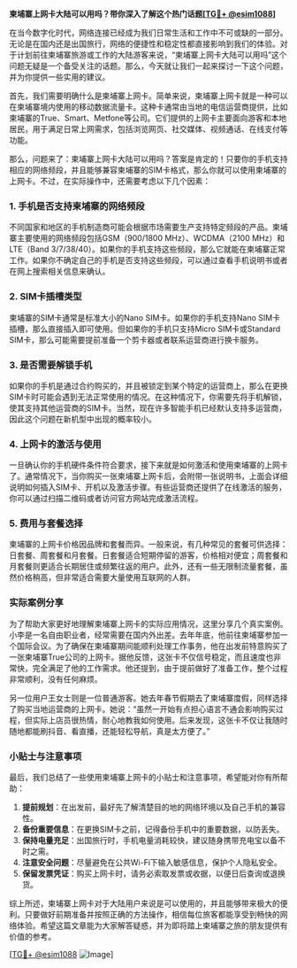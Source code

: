 **柬埔寨上网卡大陆可以用吗？带你深入了解这个热门话题[[TG💪+ @esim1088](https://t.me/s/esim1088)]**

在当今数字化时代，网络连接已经成为我们日常生活和工作中不可或缺的一部分。无论是在国内还是出国旅行，网络的便捷性和稳定性都直接影响到我们的体验。对于计划前往柬埔寨旅游或工作的大陆游客来说，“柬埔寨上网卡大陆可以用吗”这个问题无疑是一个备受关注的话题。那么，今天就让我们一起来探讨一下这个问题，并为你提供一些实用的建议。

首先，我们需要明确什么是柬埔寨上网卡。简单来说，柬埔寨上网卡就是一种可以在柬埔寨境内使用的移动数据流量卡。这种卡通常由当地的电信运营商提供，比如柬埔寨的True、Smart、Metfone等公司。它们提供的上网卡主要面向游客和本地居民，用于满足日常上网需求，包括浏览网页、社交媒体、视频通话、在线支付等功能。

那么，问题来了：柬埔寨上网卡大陆可以用吗？答案是肯定的！只要你的手机支持相应的网络频段，并且能够兼容柬埔寨的SIM卡格式，那么你就可以使用柬埔寨的上网卡。不过，在实际操作中，还需要考虑以下几个因素：

### 1. 手机是否支持柬埔寨的网络频段

不同国家和地区的手机制造商可能会根据市场需要生产支持特定频段的产品。柬埔寨主要使用的网络频段包括GSM（900/1800 MHz）、WCDMA（2100 MHz）和LTE（Band 3/7/38/40）。如果你的手机支持这些频段，那么它就能在柬埔寨正常工作。如果你不确定自己的手机是否支持这些频段，可以通过查看手机说明书或者在网上搜索相关信息来确认。

### 2. SIM卡插槽类型

柬埔寨的SIM卡通常是标准大小的Nano SIM卡。如果你的手机支持Nano SIM卡插槽，那么直接插入即可使用。但如果你的手机只支持Micro SIM卡或Standard SIM卡，那么可能需要提前准备一个剪卡器或者联系运营商进行换卡服务。

### 3. 是否需要解锁手机

如果你的手机是通过合约购买的，并且被锁定到某个特定的运营商上，那么在更换SIM卡时可能会遇到无法正常使用的情况。在这种情况下，你需要先将手机解锁，使其支持其他运营商的SIM卡。当然，现在许多智能手机已经默认支持多运营商，因此这个问题在新机型中出现的概率较小。

### 4. 上网卡的激活与使用

一旦确认你的手机硬件条件符合要求，接下来就是如何激活和使用柬埔寨的上网卡了。通常情况下，当你购买一张柬埔寨上网卡后，会附带一张说明书，上面会详细说明如何插入SIM卡、开机以及激活步骤。有些运营商还提供了在线激活的服务，你可以通过扫描二维码或者访问官方网站完成激活流程。

### 5. 费用与套餐选择

柬埔寨的上网卡价格因品牌和套餐而异。一般来说，有几种常见的套餐可供选择：日套餐、周套餐和月套餐。日套餐适合短期停留的游客，价格相对便宜；周套餐和月套餐则更适合长期居住或频繁往返的用户。此外，还有一些无限制流量套餐，虽然价格稍高，但非常适合需要大量使用互联网的人群。

### 实际案例分享

为了帮助大家更好地理解柬埔寨上网卡的实际应用情况，这里分享几个真实案例。小李是一名自由职业者，经常需要在国内外出差。去年年底，他前往柬埔寨参加一个国际会议。为了确保在柬埔寨期间能顺利处理工作事务，他在出发前特意购买了一张柬埔寨True公司的上网卡。据他反馈，这张卡不仅信号稳定，而且速度也非常快，完全满足了他的工作需求。他还提到，由于提前做好了准备工作，整个过程非常顺利，没有任何麻烦。

另一位用户王女士则是一位普通游客。她去年春节假期去了柬埔寨度假，同样选择了购买当地运营商的上网卡。她说：“虽然一开始有点担心语言不通会影响购买过程，但实际上店员很热情，耐心地教我如何使用。后来发现，这张卡不仅让我随时随地都能刷抖音、看直播，还能轻松导航，真是太方便了。”

### 小贴士与注意事项

最后，我们总结了一些使用柬埔寨上网卡的小贴士和注意事项，希望能对你有所帮助：

1. **提前规划**：在出发前，最好先了解清楚目的地的网络环境以及自己手机的兼容性。
2. **备份重要信息**：在更换SIM卡之前，记得备份手机中的重要数据，以防丢失。
3. **保持电量充足**：出国旅行时，手机电量消耗较快，建议随身携带充电宝以备不时之需。
4. **注意安全问题**：尽量避免在公共Wi-Fi下输入敏感信息，保护个人隐私安全。
5. **保留发票凭证**：购买上网卡时，请务必索取发票或收据，以便日后查询或退换货。

综上所述，柬埔寨上网卡对于大陆用户来说是可以使用的，并且能够带来极大的便利。只要做好前期准备并按照正确的方法操作，相信每位旅客都能享受到畅快的网络体验。希望这篇文章能为大家解答疑惑，并为即将踏上柬埔寨之旅的朋友提供有价值的参考。

[[TG💪+ @esim1088](https://t.me/s/esim1088) ![Image](https://i.postimg.cc/4NQfJmqS/Snipaste-2025-05-13-00-14-12.png)]